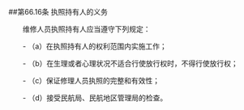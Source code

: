 ##第66.16条    执照持有人的义务

　　维修人员执照持有人应当遵守下列规定：

　　- （a）在执照持有人的权利范围内实施工作；

　　- （b）在生理或者心理状况不适合行使放行权时，不得行使放行权；

　　- （c）保证修理人员执照的完整和有效性；

　　- （d）接受民航局、民航地区管理局的检查。